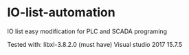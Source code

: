 # IO-list-automation
IO list easy modification for PLC and SCADA programing

Tested with:
  libxl-3.8.2.0 (must have)
  Visual studio 2017 15.7.5
